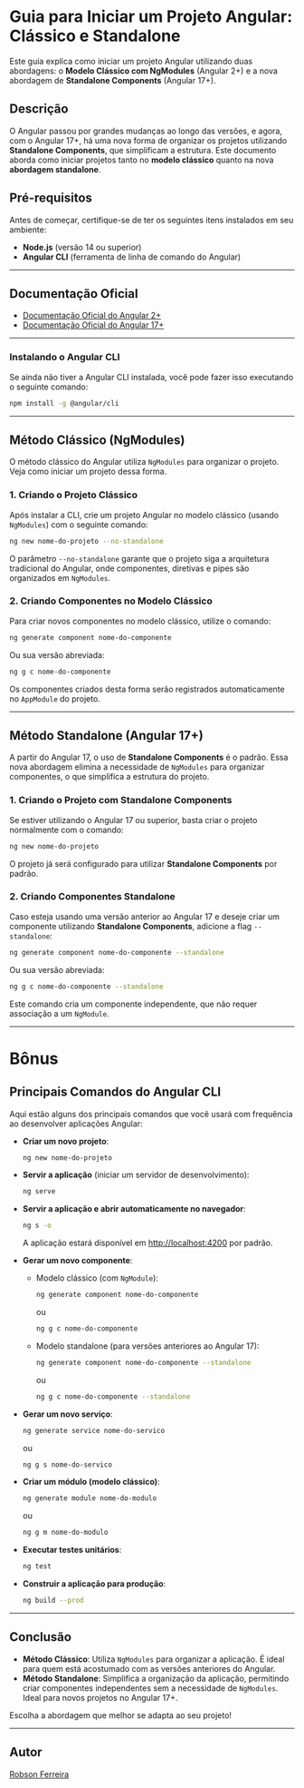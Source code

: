# Guia para Iniciar um Projeto Angular: Clássico e Standalone

Este guia explica como iniciar um projeto Angular utilizando duas abordagens: o **Modelo Clássico com NgModules** (Angular 2+) e a nova abordagem de **Standalone Components** (Angular 17+).

## Descrição
O Angular passou por grandes mudanças ao longo das versões, e agora, com o Angular 17+, há uma nova forma de organizar os projetos utilizando **Standalone Components**, que simplificam a estrutura. Este documento aborda como iniciar projetos tanto no **modelo clássico** quanto na nova **abordagem standalone**.

## Pré-requisitos
Antes de começar, certifique-se de ter os seguintes itens instalados em seu ambiente:

- **Node.js** (versão 14 ou superior)
- **Angular CLI** (ferramenta de linha de comando do Angular)

---

## Documentação Oficial

- [Documentação Oficial do Angular 2+](https://v17.angular.io/)
- [Documentação Oficial do Angular 17+](https://angular.dev/)

---

### Instalando o Angular CLI
Se ainda não tiver a Angular CLI instalada, você pode fazer isso executando o seguinte comando:

```bash
npm install -g @angular/cli
```

---

## **Método Clássico (NgModules)**

O método clássico do Angular utiliza `NgModules` para organizar o projeto. Veja como iniciar um projeto dessa forma.

### 1. Criando o Projeto Clássico
Após instalar a CLI, crie um projeto Angular no modelo clássico (usando `NgModules`) com o seguinte comando:

```bash
ng new nome-do-projeto --no-standalone
```

O parâmetro `--no-standalone` garante que o projeto siga a arquitetura tradicional do Angular, onde componentes, diretivas e pipes são organizados em `NgModules`.

### 2. Criando Componentes no Modelo Clássico
Para criar novos componentes no modelo clássico, utilize o comando:

```bash
ng generate component nome-do-componente
```

Ou sua versão abreviada:

```bash
ng g c nome-do-componente
```

Os componentes criados desta forma serão registrados automaticamente no `AppModule` do projeto.

---

## **Método Standalone (Angular 17+)**

A partir do Angular 17, o uso de **Standalone Components** é o padrão. Essa nova abordagem elimina a necessidade de `NgModules` para organizar componentes, o que simplifica a estrutura do projeto.

### 1. Criando o Projeto com Standalone Components
Se estiver utilizando o Angular 17 ou superior, basta criar o projeto normalmente com o comando:

```bash
ng new nome-do-projeto
```

O projeto já será configurado para utilizar **Standalone Components** por padrão.

### 2. Criando Componentes Standalone
Caso esteja usando uma versão anterior ao Angular 17 e deseje criar um componente utilizando **Standalone Components**, adicione a flag `--standalone`:

```bash
ng generate component nome-do-componente --standalone
```

Ou sua versão abreviada:

```bash
ng g c nome-do-componente --standalone
```

Este comando cria um componente independente, que não requer associação a um `NgModule`.

---

# Bônus

## Principais Comandos do Angular CLI

Aqui estão alguns dos principais comandos que você usará com frequência ao desenvolver aplicações Angular:

- **Criar um novo projeto**:
  ```bash
  ng new nome-do-projeto
  ```
  
- **Servir a aplicação** (iniciar um servidor de desenvolvimento):
  ```bash
  ng serve
  ```
  
- **Servir a aplicação e abrir automaticamente no navegador**:
  ```bash
  ng s -o
  ```
  A aplicação estará disponível em [http://localhost:4200](http://localhost:4200) por padrão.
  
- **Gerar um novo componente**:
  - Modelo clássico (com `NgModule`):
    ```bash
    ng generate component nome-do-componente
    ```
    ou
    ```bash
    ng g c nome-do-componente
    ```
  - Modelo standalone (para versões anteriores ao Angular 17):
    ```bash
    ng generate component nome-do-componente --standalone
    ```
    ou
    ```bash
    ng g c nome-do-componente --standalone
    ```

- **Gerar um novo serviço**:
  ```bash
  ng generate service nome-do-servico
  ```
  ou
  ```bash
  ng g s nome-do-servico
  ```

- **Criar um módulo (modelo clássico)**:
  ```bash
  ng generate module nome-do-modulo
  ```
  ou
  ```bash
  ng g m nome-do-modulo
  ```

- **Executar testes unitários**:
  ```bash
  ng test
  ```

- **Construir a aplicação para produção**:
  ```bash
  ng build --prod
  ```

---

## Conclusão

- **Método Clássico**: Utiliza `NgModules` para organizar a aplicação. É ideal para quem está acostumado com as versões anteriores do Angular.
- **Método Standalone**: Simplifica a organização da aplicação, permitindo criar componentes independentes sem a necessidade de `NgModules`. Ideal para novos projetos no Angular 17+.

Escolha a abordagem que melhor se adapta ao seu projeto!

---
## Autor
[Robson Ferreira](https://github.com/RobsonFe)
